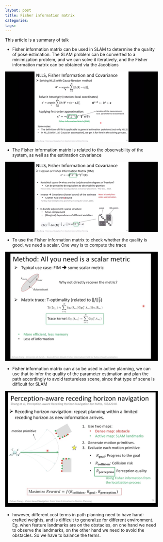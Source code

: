 ```yaml
---
layout: post
title: Fisher information matrix
categories:
tags:
---
```


This article is a summary of [talk](https://www.bilibili.com/video/av86463861)

* Fisher information matrix can be used in SLAM to determine the quality of pose estimation. The SLAM problem can be converted to a minimization problem, and we can solve it iteratively, and the Fisher information matrix can be obtained via the Jacobians  

![img](/images/posts/fisher1.jpg)

* The Fisher information matrix is related to the observability of the system, as well as the estimation covariance

![img](/images/posts/fisher2.jpg)

* To use the Fisher information matrix to check whether the quality is good, we need a scalar. One way is to compute the trace

![img](/images/posts/fisher3.jpg)

* Fisher information matrix can also be used in active planning, we can use that to infer the quality of the parameter estimation and plan the path accordingly to avoid textureless scene, since that type of scene is difficult for SLAM

![img](/images/posts/fisher4.jpg)

* however, different cost terms in path planning need to have hand-crafted weights, and is difficult to generalize for different environment. Eg. when feature landmarks are on the obstacles, on one hand we need to observe the landmarks, on the other hand we need to avoid the obstacles. So we have to balance the terms.
